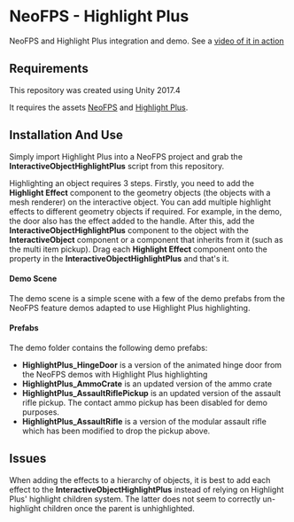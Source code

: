 # NeoFPS - Highlight Plus
NeoFPS and Highlight Plus integration and demo. See a [video of it in action](https://streamable.com/bqsbq)

## Requirements
This repository was created using Unity 2017.4

It requires the assets [NeoFPS](https://assetstore.unity.com/packages/templates/systems/neofps-150179?aid=1011l58Ft) and [Highlight Plus](https://assetstore.unity.com/packages/tools/particles-effects/highlight-plus-134149?aid=1011l58Ft).

## Installation And Use
Simply import Highlight Plus into a NeoFPS project and grab the **InteractiveObjectHighlightPlus** script from this repository.

Highlighting an object requires 3 steps. Firstly, you need to add the **Highlight Effect** component to the geometry objects (the objects with a mesh renderer) on the interactive object. You can add multiple highlight effects to different geometry objects if required. For example, in the demo, the door also has the effect added to the handle. After this, add the **InteractiveObjectHighlightPlus** component to the object with the **InteractiveObject** component or a component that inherits from it (such as the multi item pickup). Drag each **Highlight Effect** component onto the property in the **InteractiveObjectHighlightPlus** and that's it.
	
#### Demo Scene
The demo scene is a simple scene with a few of the demo prefabs from the NeoFPS feature demos adapted to use Highlight Plus highlighting.

#### Prefabs
The demo folder contains the following demo prefabs:
- **HighlightPlus_HingeDoor** is a version of the animated hinge door from the NeoFPS demos with Highlight Plus highlighting
- **HighlightPlus_AmmoCrate** is an updated version of the ammo crate
- **HighlightPlus_AssaultRiflePickup** is an updated version of the assault rifle pickup. The contact ammo pickup has been disabled for demo purposes.
- **HighlightPlus_AssaultRifle** is a version of the modular assault rifle which has been modified to drop the pickup above.

## Issues
When adding the effects to a hierarchy of objects, it is best to add each effect to the **InteractiveObjectHighlightPlus** instead of relying on Highlight Plus' highlight children system. The latter does not seem to correctly un-highlight children once the parent is unhighlighted.